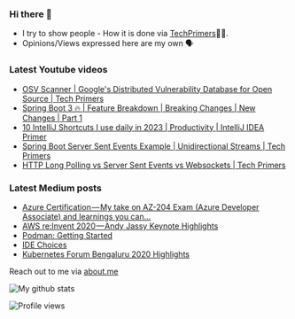 ### Hi there 👋

- I try to show people - How it is done via [TechPrimers](https://github.com/TechPrimers)👨‍💻. 
- Opinions/Views expressed here are my own 🗣️

### Latest Youtube videos
<!-- YOUTUBE:START -->
- [OSV Scanner | Google&#39;s Distributed Vulnerability Database for Open Source | Tech Primers](https://www.youtube.com/watch?v=PCAtOp2Qhq8)
- [Spring Boot 3 🔥 | Feature Breakdown | Breaking Changes | New Changes | Part 1](https://www.youtube.com/watch?v=AcaR1wBi6mQ)
- [10 IntelliJ Shortcuts I use daily in 2023 | Productivity | IntelliJ IDEA Primer](https://www.youtube.com/watch?v=Ul1SGfp0I5U)
- [Spring Boot Server Sent Events Example | Unidirectional Streams | Tech Primers](https://www.youtube.com/watch?v=K0uMsO7Vrgg)
- [HTTP Long Polling vs Server Sent Events vs Websockets | Tech Primers](https://www.youtube.com/watch?v=1cFyfT0m3bA)
<!-- YOUTUBE:END -->

### Latest Medium posts
<!-- MEDIUM:START -->
- [Azure Certification — My take on AZ-204 Exam &lpar;Azure Developer Associate&rpar; and learnings you can…](https://medium.com/techprimers/azure-certification-my-take-on-az-204-exam-azure-developer-associate-and-learnings-you-can-9113d4e5b164?source=rss-d6010e1c772d------2)
- [AWS re:Invent 2020 — Andy Jassy Keynote Highlights](https://medium.com/techprimers/aws-re-invent-2020-andy-jassy-keynote-highlights-7e554c9c6c1f?source=rss-d6010e1c772d------2)
- [Podman: Getting Started](https://medium.com/javarevisited/podman-getting-started-e7fc06961994?source=rss-d6010e1c772d------2)
- [IDE Choices](https://medium.com/techprimers/ide-choices-b54c9276a7a0?source=rss-d6010e1c772d------2)
- [Kubernetes Forum Bengaluru 2020 Highlights](https://medium.com/techprimers/kubernetes-forum-bengaluru-2020-highlights-e18b19120245?source=rss-d6010e1c772d------2)
<!-- MEDIUM:END -->


Reach out to me via [about.me](https://about.me/movingtoweb)

![My github stats](https://github-readme-stats.vercel.app/api?username=movingtoweb&show_icons=true)

![Profile views](https://komarev.com/ghpvc/?username=MovingToWeb)
